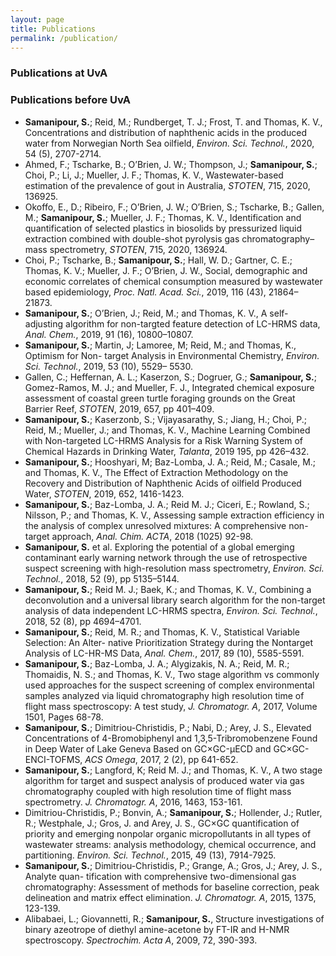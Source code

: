 ```yaml
---
layout: page
title: Publications
permalink: /publication/
---
```

### Publications at UvA


### Publications before UvA

* **Samanipour, S.**; Reid, M.; Rundberget, T. J.; Frost, T. and Thomas, K. V., Concentrations and distribution of naphthenic acids in the produced water from Norwegian North Sea oilfield, *Environ. Sci. Technol.*, 2020, 54 (5), 2707-2714.
* Ahmed, F.; Tscharke, B.; O’Brien, J. W.; Thompson, J.; **Samanipour, S.**; Choi, P.; Li, J.; Mueller, J. F.; Thomas, K. V., Wastewater-based estimation of the prevalence of gout in Australia, *STOTEN*, 715, 2020, 136925.
* Okoffo, E., D.; Ribeiro, F.; O’Brien, J. W.; O’Brien, S.; Tscharke, B.; Gallen, M.; **Samanipour, S.**; Mueller, J. F.; Thomas, K. V., Identification and quantification of selected plastics in biosolids by pressurized liquid extraction combined with double-shot pyrolysis gas chromatography–mass spectrometry, *STOTEN*, 715, 2020, 136924.
* Choi, P.; Tscharke, B.; **Samanipour, S.**; Hall, W. D.; Gartner, C. E.; Thomas, K. V.; Mueller, J. F.; O’Brien, J. W., Social, demographic and economic correlates of chemical consumption measured by wastewater based epidemiology, *Proc. Natl. Acad. Sci.*, 2019, 116 (43), 21864– 21873.
* **Samanipour, S.**; O’Brien, J.; Reid, M.; and Thomas, K. V., A self-adjusting algorithm for non-targted feature detection of LC-HRMS data, *Anal. Chem.*, 2019, 91 (16), 10800–10807.
* **Samanipour, S.**; Martin, J; Lamoree, M; Reid, M.; and Thomas, K., Optimism for Non- target Analysis in Environmental Chemistry, *Environ. Sci. Technol.*, 2019, 53 (10), 5529– 5530.
* Gallen, C.; Heffernan, A. L.; Kaserzon, S.; Dogruer, G.; **Samanipour, S.**; Gomez-Ramos, M. J.; and Mueller, F. J., Integrated chemical exposure assessment of coastal green turtle foraging grounds on the Great Barrier Reef, *STOTEN*, 2019, 657, pp 401–409.
* **Samanipour, S.**; Kaserzonb, S.; Vijayasarathy, S.; Jiang, H.; Choi, P.; Reid, M.; Mueller, J.; and Thomas, K. V., Machine Learning Combined with Non-targeted LC-HRMS Analysis for a Risk Warning System of Chemical Hazards in Drinking Water, *Talanta*, 2019 195, pp 426–432.
* **Samanipour, S.**; Hooshyari, M; Baz-Lomba, J. A.; Reid, M.; Casale, M.; and Thomas, K. V., The Effect of Extraction Methodology on the Recovery and Distribution of Naphthenic Acids of oilfield Produced Water, *STOTEN*, 2019, 652, 1416-1423.
* **Samanipour, S.**; Baz-Lomba, J. A.; Reid M. J.; Ciceri, E.; Rowland, S.; Nilsson, P.; and Thomas, K. V., Assessing sample extraction efficiency in the analysis of complex unresolved mixtures: A comprehensive non-target approach, *Anal. Chim. ACTA*, 2018 (1025) 92-98.
* **Samanipour, S.** et al. Exploring the potential of a global emerging contaminant early warning network through the use of retrospective suspect screening with high-resolution mass spectrometry, *Environ. Sci. Technol.*, 2018, 52 (9), pp 5135–5144.
* **Samanipour, S.**; Reid M. J.; Baek, K.; and Thomas, K. V., Combining a deconvolution and a universal library search algorithm for the non-target analysis of data independent LC-HRMS spectra, *Environ. Sci. Technol.*, 2018, 52 (8), pp 4694–4701.
* **Samanipour, S.**; Reid, M. R.; and Thomas, K. V., Statistical Variable Selection: An Alter- native Prioritization Strategy during the Nontarget Analysis of LC-HR-MS Data, *Anal. Chem.*, 2017, 89 (10), 5585-5591.
* **Samanipour, S.**; Baz-Lomba, J. A.; Alygizakis, N. A.; Reid, M. R.; Thomaidis, N. S.; and Thomas, K. V., Two stage algorithm vs commonly used approaches for the suspect screening of complex environmental samples analyzed via liquid chromatography high resolution time of flight mass spectroscopy: A test study, *J. Chromatogr. A*, 2017, Volume 1501, Pages 68-78.
* **Samanipour, S.**; Dimitriou-Christidis, P.; Nabi, D.; Arey, J. S., Elevated Concentrations of 4-Bromobiphenyl and 1,3,5-Tribromobenzene Found in Deep Water of Lake Geneva Based on GC×GC-μECD and GC×GC-ENCI-TOFMS, *ACS Omega*, 2017, 2 (2), pp 641-652.
* **Samanipour, S.**; Langford, K; Reid M. J.; and Thomas, K. V., A two stage algorithm for target and suspect analysis of produced water via gas chromatography coupled with high resolution time of flight mass spectrometry. *J. Chromatogr. A*, 2016, 1463, 153-161.
* Dimitriou-Christidis, P.; Bonvin, A.; **Samanipour, S.**; Hollender, J.; Rutler, R.; Westphale, J.; Gros, J. and Arey, J. S., GC×GC quantification of priority and emerging nonpolar organic micropollutants in all types of wastewater streams: analysis methodology, chemical occurrence, and partitioning. *Environ. Sci. Technol.*, 2015, 49 (13), 7914-7925.
* **Samanipour, S.**; Dimitriou-Christidis, P.; Grange, A.; Gros, J.; Arey, J. S., Analyte quan- tification with comprehensive two-dimensional gas chromatography: Assessment of methods for baseline correction, peak delineation and matrix effect elimination. *J. Chromatogr. A*, 2015, 1375, 123-139.
* Alibabaei, L.; Giovannetti, R.; **Samanipour, S.**, Structure investigations of binary azeotrope of diethyl amine-acetone by FT-IR and H-NMR spectroscopy. *Spectrochim. Acta A*, 2009, 72, 390-393.
